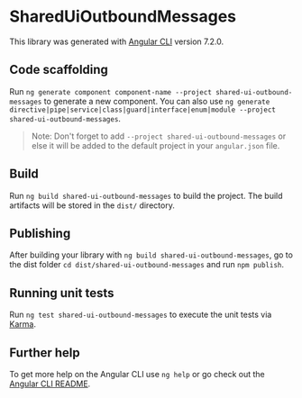 # SharedUiOutboundMessages

This library was generated with [Angular CLI](https://github.com/angular/angular-cli) version 7.2.0.

## Code scaffolding

Run `ng generate component component-name --project shared-ui-outbound-messages` to generate a new component. You can also use `ng generate directive|pipe|service|class|guard|interface|enum|module --project shared-ui-outbound-messages`.

> Note: Don't forget to add `--project shared-ui-outbound-messages` or else it will be added to the default project in your `angular.json` file.

## Build

Run `ng build shared-ui-outbound-messages` to build the project. The build artifacts will be stored in the `dist/` directory.

## Publishing

After building your library with `ng build shared-ui-outbound-messages`, go to the dist folder `cd dist/shared-ui-outbound-messages` and run `npm publish`.

## Running unit tests

Run `ng test shared-ui-outbound-messages` to execute the unit tests via [Karma](https://karma-runner.github.io).

## Further help

To get more help on the Angular CLI use `ng help` or go check out the [Angular CLI README](https://github.com/angular/angular-cli/blob/master/README.md).

